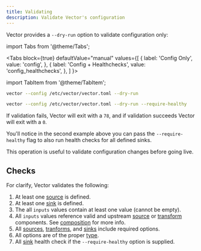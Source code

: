 ```yaml
---
title: Validating
description: Validate Vector's configuration
---
```


Vector provides a `--dry-run` option to validate configuration only:

import Tabs from '@theme/Tabs';

<Tabs
  block={true}
  defaultValue="manual"
  values={[
    { label: 'Config Only', value: 'config', },
    { label: 'Config + Healthchecks', value: 'config_healthchecks', },
  ]
}>

import TabItem from '@theme/TabItem';

<TabItem value="config">

```bash
vector --config /etc/vector/vector.toml --dry-run
```

</TabItem>
<TabItem value="config_healthchecks">

```bash
vector --config /etc/vector/vector.toml --dry-run --require-healthy
```

</TabItem>
</Tabs>

If validation fails, Vector will exit with a `78`, and if validation succeeds
Vector will exit with a `0`.

You'll notice in the second example above you can pass the `--require-healthy`
flag to also run health checks for all defined sinks.

This operation is useful to validate configuration changes before going live.

## Checks

For clarify, Vector validates the following:

1. At least one [source][docs.sources] is defined.
2. At least one [sink][docs.sinks] is defined.
3. The all `inputs` values contain at least one value (cannot be empty).
4. All `inputs` values reference valid and upstream [source][docs.sources] or [transform][docs.transforms] components. See [composition][docs.configuration#composition] for more info.
5. All [sources][docs.sources], [tranforms][docs.transforms], and [sinks][docs.sinks] include required options.
6. All options are of the proper [type][docs.configuration#value-types].
7. All [sink][docs.sinks] health check if the `--require-healthy` option is supplied.


[docs.configuration#composition]: /docs/setup/configuration#composition
[docs.configuration#value-types]: /docs/setup/configuration#value-types
[docs.sinks]: /docs/components/sinks
[docs.sources]: /docs/components/sources
[docs.transforms]: /docs/components/transforms
